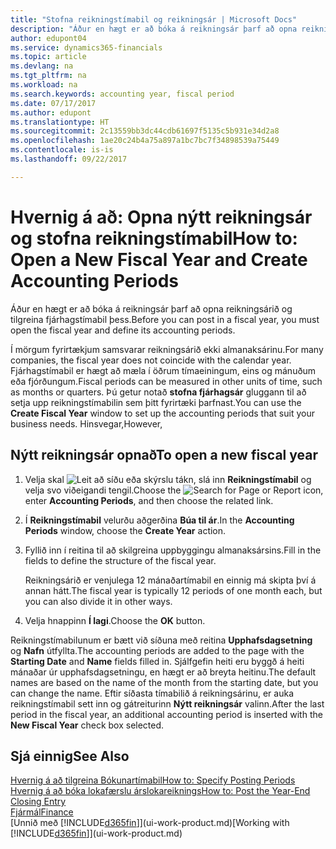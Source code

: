 ```yaml
---
title: "Stofna reikningstímabil og reikningsár | Microsoft Docs"
description: "Áður en hægt er að bóka á reikningsár þarf að opna reikningsárið og tilgreina reikningstímabil þess."
author: edupont04
ms.service: dynamics365-financials
ms.topic: article
ms.devlang: na
ms.tgt_pltfrm: na
ms.workload: na
ms.search.keywords: accounting year, fiscal period
ms.date: 07/17/2017
ms.author: edupont
ms.translationtype: HT
ms.sourcegitcommit: 2c13559bb3dc44cdb61697f5135c5b931e34d2a8
ms.openlocfilehash: 1ae20c24b4a75a897a1bc7bc7f34898539a75449
ms.contentlocale: is-is
ms.lasthandoff: 09/22/2017

---
```

# <a name="how-to-open-a-new-fiscal-year-and-create-accounting-periods"></a><span data-ttu-id="337ae-103">Hvernig á að: Opna nýtt reikningsár og stofna reikningstímabil</span><span class="sxs-lookup"><span data-stu-id="337ae-103">How to: Open a New Fiscal Year and Create Accounting Periods</span></span>
<span data-ttu-id="337ae-104">Áður en hægt er að bóka á reikningsár þarf að opna reikningsárið og tilgreina fjárhagstímabil þess.</span><span class="sxs-lookup"><span data-stu-id="337ae-104">Before you can post in a fiscal year, you must open the fiscal year and define its accounting periods.</span></span>  

<span data-ttu-id="337ae-105">Í mörgum fyrirtækjum samsvarar reikningsárið ekki almanaksárinu.</span><span class="sxs-lookup"><span data-stu-id="337ae-105">For many companies, the fiscal year does not coincide with the calendar year.</span></span> <span data-ttu-id="337ae-106">Fjárhagstímabil er hægt að mæla í öðrum tímaeiningum, eins og mánuðum eða fjórðungum.</span><span class="sxs-lookup"><span data-stu-id="337ae-106">Fiscal periods can be measured in other units of time, such as months or quarters.</span></span> <span data-ttu-id="337ae-107">Þú getur notað **stofna fjárhagsár** gluggann til að setja upp reikningstímabilin sem þitt fyrirtæki þarfnast.</span><span class="sxs-lookup"><span data-stu-id="337ae-107">You can use the **Create Fiscal Year** window to set up the accounting periods that suit your business needs.</span></span> <span data-ttu-id="337ae-108">Hinsvegar,</span><span class="sxs-lookup"><span data-stu-id="337ae-108">However,</span></span>   

## <a name="to-open-a-new-fiscal-year"></a><span data-ttu-id="337ae-109">Nýtt reikningsár opnað</span><span class="sxs-lookup"><span data-stu-id="337ae-109">To open a new fiscal year</span></span>
1. <span data-ttu-id="337ae-110">Velja skal ![Leit að síðu eða skýrslu](media/ui-search/search_small.png "Leit að síðu eða skýrslu táknið") tákn, slá inn **Reikningstímabil** og velja svo viðeigandi tengil.</span><span class="sxs-lookup"><span data-stu-id="337ae-110">Choose the ![Search for Page or Report](media/ui-search/search_small.png "Search for Page or Report icon") icon, enter **Accounting Periods**, and then choose the related link.</span></span>
2. <span data-ttu-id="337ae-111">Í **Reikningstímabil** velurðu aðgerðina **Búa til ár**.</span><span class="sxs-lookup"><span data-stu-id="337ae-111">In the **Accounting Periods** window, choose the **Create Year** action.</span></span>
3. <span data-ttu-id="337ae-112">Fyllið inn í reitina til að skilgreina uppbyggingu almanaksársins.</span><span class="sxs-lookup"><span data-stu-id="337ae-112">Fill in the fields to define the structure of the fiscal year.</span></span>

    <span data-ttu-id="337ae-113">Reikningsárið er venjulega 12 mánaðartímabil en einnig má skipta því á annan hátt.</span><span class="sxs-lookup"><span data-stu-id="337ae-113">The fiscal year is typically 12 periods of one month each, but you can also divide it in other ways.</span></span>
4. <span data-ttu-id="337ae-114">Velja hnappinn **Í lagi**.</span><span class="sxs-lookup"><span data-stu-id="337ae-114">Choose the **OK** button.</span></span>

<span data-ttu-id="337ae-115">Reikningstímabilunum er bætt við síðuna með reitina **Upphafsdagsetning** og **Nafn** útfyllta.</span><span class="sxs-lookup"><span data-stu-id="337ae-115">The accounting periods are added to the page with the **Starting Date** and **Name** fields filled in.</span></span> <span data-ttu-id="337ae-116">Sjálfgefin heiti eru byggð á heiti mánaðar úr upphafsdagsetningu, en hægt er að breyta heitinu.</span><span class="sxs-lookup"><span data-stu-id="337ae-116">The default names are based on the name of the month from the starting date, but you can change the name.</span></span> <span data-ttu-id="337ae-117">Eftir síðasta tímabilið á reikningsárinu, er auka reikningstímabil sett inn og gátreiturinn **Nýtt reikningsár** valinn.</span><span class="sxs-lookup"><span data-stu-id="337ae-117">After the last period in the fiscal year, an additional accounting period is inserted with the **New Fiscal Year** check box selected.</span></span>  


## <a name="see-also"></a><span data-ttu-id="337ae-118">Sjá einnig</span><span class="sxs-lookup"><span data-stu-id="337ae-118">See Also</span></span>
[<span data-ttu-id="337ae-119">Hvernig á að tilgreina Bókunartímabil</span><span class="sxs-lookup"><span data-stu-id="337ae-119">How to: Specify Posting Periods</span></span>](finance-how-specify-posting-periods.md)  
[<span data-ttu-id="337ae-120">Hvernig á að bóka lokafærslu árslokareiknings</span><span class="sxs-lookup"><span data-stu-id="337ae-120">How to: Post the Year-End Closing Entry</span></span>](year-how-post-year-end-close-entry.md)  
[<span data-ttu-id="337ae-121">Fjármál</span><span class="sxs-lookup"><span data-stu-id="337ae-121">Finance</span></span>](finance.md)  
<span data-ttu-id="337ae-122">[Unnið með [!INCLUDE[d365fin](includes/d365fin_md.md)]](ui-work-product.md)</span><span class="sxs-lookup"><span data-stu-id="337ae-122">[Working with [!INCLUDE[d365fin](includes/d365fin_md.md)]](ui-work-product.md)</span></span>


